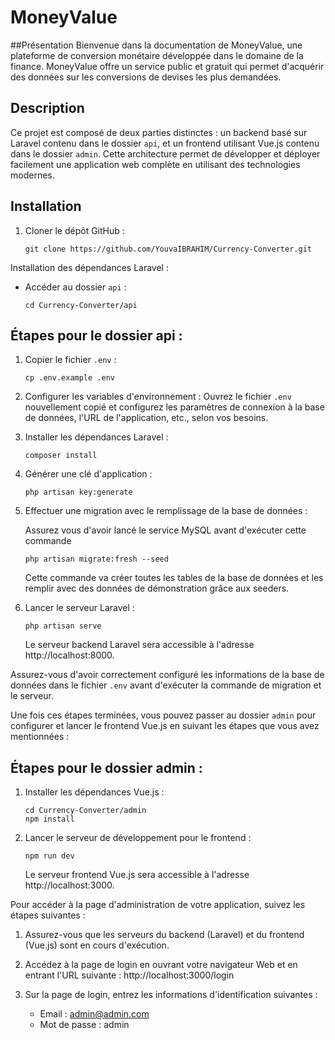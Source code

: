 # MoneyValue
##Présentation 
Bienvenue dans la documentation de MoneyValue, une plateforme de conversion monétaire développée dans le domaine de la finance. MoneyValue offre un service public et gratuit qui permet d'acquérir des données sur les conversions de devises les plus demandées.

## Description

Ce projet est composé de deux parties distinctes : un backend basé sur Laravel contenu dans le dossier `api`, et un frontend utilisant Vue.js contenu dans le dossier `admin`. Cette architecture permet de développer et déployer facilement une application web complète en utilisant des technologies modernes.

## Installation

1. Cloner le dépôt GitHub :
   ```
   git clone https://github.com/YouvaIBRAHIM/Currency-Converter.git
   ```
   
Installation des dépendances Laravel :
   - Accéder au dossier `api` :
     ```
     cd Currency-Converter/api
     ```

## Étapes pour le dossier api :

1. Copier le fichier `.env` :
   ```
   cp .env.example .env
   ```

2. Configurer les variables d'environnement :
   Ouvrez le fichier `.env` nouvellement copié et configurez les paramètres de connexion à la base de données, l'URL de l'application, etc., selon vos besoins.

3. Installer les dépendances Laravel :
   ```
   composer install
   ```

4. Générer une clé d'application :
   ```
   php artisan key:generate
   ```

5. Effectuer une migration avec le remplissage de la base de données :
    
    Assurez vous d'avoir lancé le service MySQL avant d'exécuter cette commande
   ```
   php artisan migrate:fresh --seed
   ```

   Cette commande va créer toutes les tables de la base de données et les remplir avec des données de démonstration grâce aux seeders.

6. Lancer le serveur Laravel :
   ```
   php artisan serve
   ```

   Le serveur backend Laravel sera accessible à l'adresse http://localhost:8000.

Assurez-vous d'avoir correctement configuré les informations de la base de données dans le fichier `.env` avant d'exécuter la commande de migration et le serveur.

Une fois ces étapes terminées, vous pouvez passer au dossier `admin` pour configurer et lancer le frontend Vue.js en suivant les étapes que vous avez mentionnées :

## Étapes pour le dossier admin :

1. Installer les dépendances Vue.js :
   ```
   cd Currency-Converter/admin
   npm install
   ```

2. Lancer le serveur de développement pour le frontend :
   ```
   npm run dev
   ```

   Le serveur frontend Vue.js sera accessible à l'adresse http://localhost:3000.


Pour accéder à la page d'administration de votre application, suivez les étapes suivantes :

1. Assurez-vous que les serveurs du backend (Laravel) et du frontend (Vue.js) sont en cours d'exécution.

2. Accédez à la page de login en ouvrant votre navigateur Web et en entrant l'URL suivante : http://localhost:3000/login

3. Sur la page de login, entrez les informations d'identification suivantes :
   - Email : admin@admin.com
   - Mot de passe : admin


